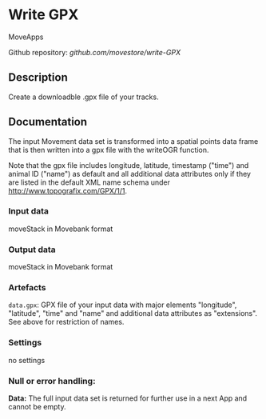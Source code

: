 # Write GPX
MoveApps

Github repository: *github.com/movestore/write-GPX*

## Description
Create a downloadble .gpx file of your tracks.

## Documentation
The input Movement data set is transformed into a spatial points data frame that is then written into a gpx file with the writeOGR function.

Note that the gpx file includes longitude, latitude, timestamp ("time") and animal ID ("name") as default and all additional data attributes only if they are listed in the default XML name schema under http://www.topografix.com/GPX/1/1.

### Input data
moveStack in Movebank format

### Output data
moveStack in Movebank format

### Artefacts
`data.gpx`: GPX file of your input data with major elements "longitude", "latitude", "time" and "name" and additional data attributes as "extensions". See above for restriction of names.

### Settings 
no settings

### Null or error handling:
**Data:** The full input data set is returned for further use in a next App and cannot be empty.
